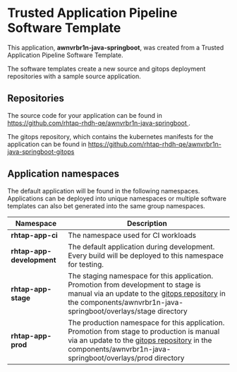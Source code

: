 # Trusted Application Pipeline Software Template

This application, **awnvrbr1n-java-springboot**, was created from a Trusted Application Pipeline Software Template.

The software templates create a new source and gitops deployment repositories with a sample source application. 

## Repositories

The source code for your application can be found in [https://github.com/rhtap-rhdh-qe/awnvrbr1n-java-springboot ](https://github.com/rhtap-rhdh-qe/awnvrbr1n-java-springboot ).
 
The gitops repository, which contains the kubernetes manifests for the application can be found in 
[https://github.com/rhtap-rhdh-qe/awnvrbr1n-java-springboot-gitops ](https://github.com/rhtap-rhdh-qe/awnvrbr1n-java-springboot-gitops ) 

## Application namespaces 

The default application will be found in the following namespaces. Applications can be deployed into unique namespaces or multiple software templates can also bet generated into the same group namespaces.  

|  Namespace   |  Description   |  
| -------- | -------- |
| **rhtap-app-ci** | The namespace used for CI workloads |
| **rhtap-app-development** | The default application during development. Every build will be deployed to this namespace for testing. |
| **rhtap-app-stage** | The staging namespace for this application. Promotion from development to stage is manual via an update to the [gitops repository](https://github.com/rhtap-rhdh-qe/awnvrbr1n-java-springboot-gitops ) in the components/awnvrbr1n-java-springboot/overlays/stage directory |
| **rhtap-app-prod** | The production namespace for this application. Promotion from stage to production is manual via an update to the [gitops repository](https://github.com/rhtap-rhdh-qe/awnvrbr1n-java-springboot-gitops ) in the components/awnvrbr1n-java-springboot/overlays/prod directory |